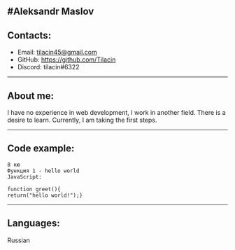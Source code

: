 #Aleksandr Maslov
---
## Contacts:
- Email: tilacin45@gmail.com
- GitHub: https://github.com/Tilacin
- Discord: tilacin#6322
---
## About me:

I have no experience in web development, I work in another field. There is a desire to learn. Currently, I am taking the first steps.

---

## Code example:
```
8 кю
Функция 1 - hello world
JavaScript:

function greet(){
return("hello world!");}
```
---
## Languages:
Russian

